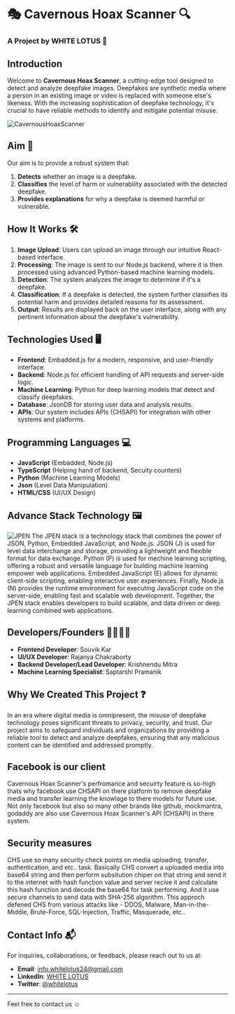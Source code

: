 # 🎭 Cavernous Hoax Scanner 🔍
### A Project by WHITE LOTUS 🌸

## Introduction
Welcome to **Cavernous Hoax Scanner**, a cutting-edge tool designed to detect and analyze deepfake images. Deepfakes are synthetic media where a person in an existing image or video is replaced with someone else's likeness. With the increasing sophistication of deepfake technology, it's crucial to have reliable methods to identify and mitigate potential misuse.

![CavernousHoaxScanner](https://kidKrishkode.github.io/Streamline-Diagnosis.github.io/images/Cavernous.png)

## Aim 🎯
Our aim is to provide a robust system that:
1. **Detects** whether an image is a deepfake.
2. **Classifies** the level of harm or vulnerability associated with the detected deepfake.
3. **Provides explanations** for why a deepfake is deemed harmful or vulnerable.

## How It Works 🛠️
1. **Image Upload**: Users can upload an image through our intuitive React-based interface.
2. **Processing**: The image is sent to our Node.js backend, where it is then processed using advanced Python-based machine learning models.
3. **Detection**: The system analyzes the image to determine if it's a deepfake.
4. **Classification**: If a deepfake is detected, the system further classifies its potential harm and provides detailed reasons for its assessment.
5. **Output**: Results are displayed back on the user interface, along with any pertinent information about the deepfake's vulnerability.

## Technologies Used 🖥️
- **Frontend**: Embadded.js for a modern, responsive, and user-friendly interface.
- **Backend**: Node.js for efficient handling of API requests and server-side logic.
- **Machine Learning**: Python for deep learning models that detect and classify deepfakes.
- **Database**: JsonDB for storing user data and analysis results.
- **APIs**: Our system includes APIs (CHSAPI) for integration with other systems and platforms.

## Programming Languages 💻
- **JavaScript** (Embadded, Node.js)
- **TypeScript** (Helping hand of backend, Secuity counters)
- **Python** (Machine Learning Models)
- **Json** (Level Data Manipulation)
- **HTML/CSS** (UI/UX Design)

## Advance Stack Technology 🖼️
![JPEN](https://kidKrishkode.github.io/Streamline-Diagnosis.github.io/images/jpen.png)
The JPEN stack is a technology stack that combines the power of JSON, Python, Embedded JavaScript, and Node.js. JSON (J) is used for level data interchange and storage, providing a lightweight and flexible format for data exchange. Python (P) is used for mechine learning scripting, offering a robust and versatile language for building machine learning empower web applications. Embedded JavaScript (E) allows for dynamic client-side scripting, enabling interactive user experiences. Finally, Node.js (N) provides the runtime environment for executing JavaScript code on the server-side, enabling fast and scalable web development. Together, the JPEN stack enables developers to build scalable, and data driven or deep learning combined web applications.

## Developers/Founders 👩‍💻👨‍💻
- **Frontend Developer**: Souvik Kar
- **UI/UX Developer**: Rajanya Chakraborty 
- **Backend Developer/Lead Developer**: Krishnendu Mitra 
- **Machine Learning Specialist**: Saptarshi Pramanik 

## Why We Created This Project ❓
In an era where digital media is omnipresent, the misuse of deepfake technology poses significant threats to privacy, security, and trust. Our project aims to safeguard individuals and organizations by providing a reliable tool to detect and analyze deepfakes, ensuring that any malicious content can be identified and addressed promptly.

## Facebook is our client 
Cavernous Hoax Scanner's perfromance and secuirty feature is so-high thats why facebook use CHSAPI on there platform to remove deepfake media and transfer learning the knowlage to there models for future use. Not only facebook but also so many other brands like github, mockmantra, godaddy are also use Cavernous Hoax Scanner's API (CHSAPI) in there system.

## Security measures
CHS use so many security check points on media uploading, transfer, authentication, and etc.. task. Basically CHS convert a uploaded media into base64 string and then perform subsitution chiper on that string and send it to the internet with hash function value and server recive it and calculate this hash function and decode the base64 for task performing. And it use secure channels to send data with SHA-256 algorithm. This approch defened CHS from various attacks like - DDOS, Malware, Man-in-the-Middle, Brute-Force, SQL-Injection, Traffic, Masquerade, etc..

## Contact Info 📬
For inquiries, collaborations, or feedback, please reach out to us at:
- **Email**: info.whitelotus24@gmail.com
- **LinkedIn**: [WHITE LOTUS](https://www.linkedin.com/)
- **Twitter**: [@whitelotus](https://twitter.com/)

---

Feel free to contact us ☺️ 

